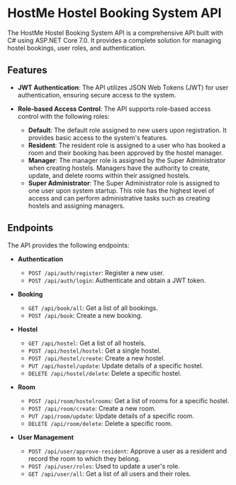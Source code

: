 # HostMe Hostel Booking System API

The HostMe Hostel Booking System API is a comprehensive API built with C# using ASP.NET Core 7.0. It provides a complete solution for managing hostel bookings, user roles, and authentication.

## Features

- **JWT Authentication**: The API utilizes JSON Web Tokens (JWT) for user authentication, ensuring secure access to the system.
- **Role-based Access Control**: The API supports role-based access control with the following roles:

  - **Default**: The default role assigned to new users upon registration. It provides basic access to the system's features.
  - **Resident**: The resident role is assigned to a user who has booked a room and their booking has been approved by the hostel manager.
  - **Manager**: The manager role is assigned by the Super Administrator when creating hostels. Managers have the authority to create, update, and delete rooms within their assigned hostels.
  - **Super Administrator**: The Super Administrator role is assigned to one user upon system startup. This role has the highest level of access and can perform administrative tasks such as creating hostels and assigning managers.

## Endpoints

The API provides the following endpoints:

- **Authentication**

  - `POST /api/auth/register`: Register a new user.
  - `POST /api/auth/login`: Authenticate and obtain a JWT token.

- **Booking**

  - `GET /api/book/all`: Get a list of all bookings.
  - `POST /api/book`: Create a new booking.

- **Hostel**

  - `GET /api/hostel`: Get a list of all hostels.
  - `POST /api/hostel/hostel`: Get a single hostel.
  - `POST /api/hostel/create`: Create a new hostel.
  - `PUT /api/hostel/update`: Update details of a specific hostel.
  - `DELETE /api/hostel/delete`: Delete a specific hostel.

- **Room**

  - `POST /api/room/hostelrooms`: Get a list of rooms for a specific hostel.
  - `POST /api/room/create`: Create a new room.
  - `PUT /api/room/update`: Update details of a specific room.
  - `DELETE /api/room/delete`: Delete a specific room.

- **User Management**
  - `POST /api/user/approve-resident`: Approve a user as a resident and record the room to which they belong.
  - `POST /api/user/roles`: Used to update a user's role.
  - `GET /api/user/all`: Get a list of all users and their roles.
